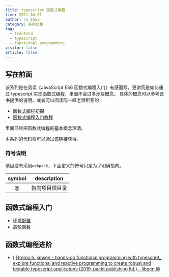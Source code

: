 ```yaml
---
title: typescript 函数式编程
time: 2021-04-01
author: ru shui
category: 系列文章
tag:
  - frontend
  - typescript
  - functional programming
visitor: false
article: false
---
```


## 写在前面

该系列是在阅读《JavaScript ES6 函数式编程入门》有感而写，更讲究是如何通过 typescript 实现函数式编程，里面不会过多涉及概念。
具体的概念可以参考该书提供的说明，或者可以阅读阮一峰老师所写的：

- [函数式编程初探](http://www.ruanyifeng.com/blog/2012/04/functional_programming.html)
- [函数式编程入门教程](https://ruanyifeng.com/blog/2017/02/fp-tutorial.html)

里面已经把函数式编程的基本概念理清。

本系列的代码将可以通过[该链接](https://github.com/Laishuxin/series_functional_programming_with_ts/tree/main/code)获得。

### 符号说明

项目没有采用`webpack`，下面定义的符号只是为了明确指向。

| symbol |  description   |
| :----: | :------------: |
|   @    | 指向项目根目录 |

## 函数式编程入门

- [环境配置](./0_setup.md)
- [高阶函数](./1_concept.md)

## 函数式编程进阶

- [ ][《remo h. jansen - hands-on functional programming with typescript\_ explore functional and reactive programming to create robust and testable typescript applicatons (2019, packt publishing ltd.) - libgen.li》](http://libgen.lc/item/index.php?md5=3D1518EAA1FFE2570360F403B3368925)
